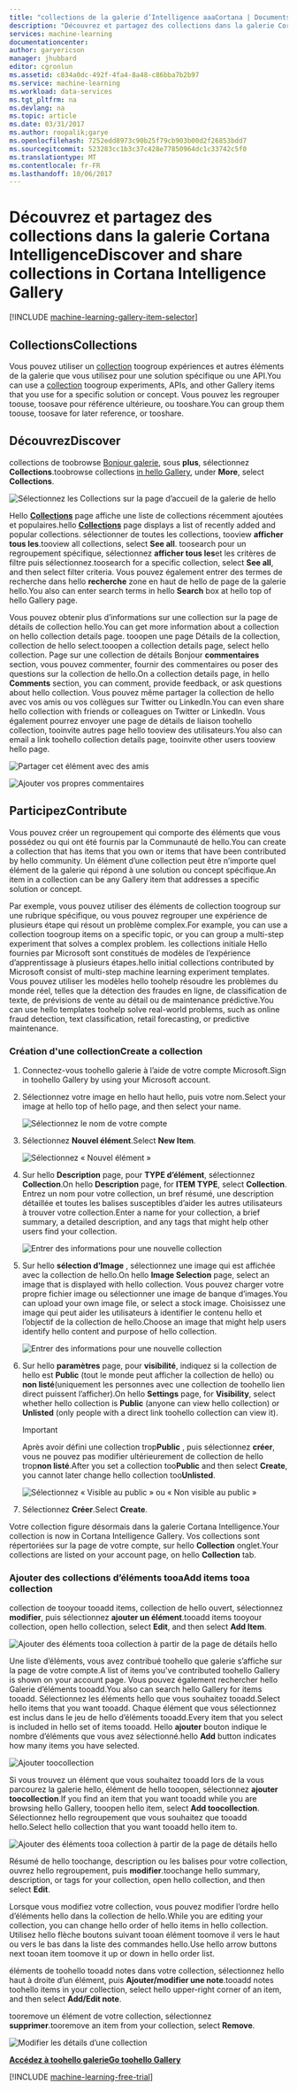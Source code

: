 ```yaml
---
title: "collections de la galerie d’Intelligence aaaCortana | Documents Microsoft"
description: "Découvrez et partagez des collections dans la galerie Cortana Intelligence."
services: machine-learning
documentationcenter: 
author: garyericson
manager: jhubbard
editor: cgronlun
ms.assetid: c834a0dc-492f-4fa4-8a48-c86bba7b2b97
ms.service: machine-learning
ms.workload: data-services
ms.tgt_pltfrm: na
ms.devlang: na
ms.topic: article
ms.date: 03/31/2017
ms.author: roopalik;garye
ms.openlocfilehash: 7252edd8973c90b25f79cb903b00d2f26853bdd7
ms.sourcegitcommit: 523283cc1b3c37c428e77850964dc1c33742c5f0
ms.translationtype: MT
ms.contentlocale: fr-FR
ms.lasthandoff: 10/06/2017
---
```

# <a name="discover-and-share-collections-in-cortana-intelligence-gallery"></a><span data-ttu-id="323be-103">Découvrez et partagez des collections dans la galerie Cortana Intelligence</span><span class="sxs-lookup"><span data-stu-id="323be-103">Discover and share collections in Cortana Intelligence Gallery</span></span>
[!INCLUDE [machine-learning-gallery-item-selector](../../includes/machine-learning-gallery-item-selector.md)]

## <a name="collections"></a><span data-ttu-id="323be-104">Collections</span><span class="sxs-lookup"><span data-stu-id="323be-104">Collections</span></span>
<span data-ttu-id="323be-105">Vous pouvez utiliser un [collection](https://gallery.cortanaintelligence.com/collections) toogroup expériences et autres éléments de la galerie que vous utilisez pour une solution spécifique ou une API.</span><span class="sxs-lookup"><span data-stu-id="323be-105">You can use a [collection](https://gallery.cortanaintelligence.com/collections) toogroup experiments, APIs, and other Gallery items that you use for a specific solution or concept.</span></span> <span data-ttu-id="323be-106">Vous pouvez les regrouper toouse, toosave pour référence ultérieure, ou tooshare.</span><span class="sxs-lookup"><span data-stu-id="323be-106">You can group them toouse, toosave for later reference, or tooshare.</span></span>

## <a name="discover"></a><span data-ttu-id="323be-107">Découvrez</span><span class="sxs-lookup"><span data-stu-id="323be-107">Discover</span></span>
<span data-ttu-id="323be-108">collections de toobrowse [Bonjour galerie](http://gallery.cortanaintelligence.com), sous **plus**, sélectionnez **Collections**.</span><span class="sxs-lookup"><span data-stu-id="323be-108">toobrowse collections [in hello Gallery](http://gallery.cortanaintelligence.com), under **More**, select **Collections**.</span></span>

![Sélectionnez les Collections sur la page d’accueil de la galerie de hello](media/machine-learning-gallery-collections/select-collections-in-gallery.png)

<span data-ttu-id="323be-110">Hello  **[Collections](https://gallery.cortanaintelligence.com/collections)**  page affiche une liste de collections récemment ajoutées et populaires.</span><span class="sxs-lookup"><span data-stu-id="323be-110">hello **[Collections](https://gallery.cortanaintelligence.com/collections)** page displays a list of recently added and popular collections.</span></span> <span data-ttu-id="323be-111">sélectionner de toutes les collections, tooview **afficher tous les**.</span><span class="sxs-lookup"><span data-stu-id="323be-111">tooview all collections, select **See all**.</span></span> <span data-ttu-id="323be-112">toosearch pour un regroupement spécifique, sélectionnez **afficher tous les**et les critères de filtre puis sélectionnez.</span><span class="sxs-lookup"><span data-stu-id="323be-112">toosearch for a specific collection, select **See all**, and then select filter criteria.</span></span> <span data-ttu-id="323be-113">Vous pouvez également entrer des termes de recherche dans hello **recherche** zone en haut de hello de page de la galerie hello.</span><span class="sxs-lookup"><span data-stu-id="323be-113">You also can enter search terms in hello **Search** box at hello top of hello Gallery page.</span></span>

<span data-ttu-id="323be-114">Vous pouvez obtenir plus d’informations sur une collection sur la page de détails de collection hello.</span><span class="sxs-lookup"><span data-stu-id="323be-114">You can get more information about a collection on hello collection details page.</span></span> <span data-ttu-id="323be-115">tooopen une page Détails de la collection, collection de hello select.</span><span class="sxs-lookup"><span data-stu-id="323be-115">tooopen a collection details page, select hello collection.</span></span> <span data-ttu-id="323be-116">Page sur une collection de détails Bonjour **commentaires** section, vous pouvez commenter, fournir des commentaires ou poser des questions sur la collection de hello.</span><span class="sxs-lookup"><span data-stu-id="323be-116">On a collection details page, in hello **Comments** section, you can comment, provide feedback, or ask questions about hello collection.</span></span> <span data-ttu-id="323be-117">Vous pouvez même partager la collection de hello avec vos amis ou vos collègues sur Twitter ou LinkedIn.</span><span class="sxs-lookup"><span data-stu-id="323be-117">You can even share hello collection with friends or colleagues on Twitter or LinkedIn.</span></span> <span data-ttu-id="323be-118">Vous également pourrez envoyer une page de détails de liaison toohello collection, tooinvite autres page hello tooview des utilisateurs.</span><span class="sxs-lookup"><span data-stu-id="323be-118">You also can email a link toohello collection details page, tooinvite other users tooview hello page.</span></span>

![Partager cet élément avec des amis](media/machine-learning-gallery-how-to-use-contribute-publish/share-links.png)

![Ajouter vos propres commentaires](media/machine-learning-gallery-how-to-use-contribute-publish/comments.png)

## <a name="contribute"></a><span data-ttu-id="323be-121">Participez</span><span class="sxs-lookup"><span data-stu-id="323be-121">Contribute</span></span>
<span data-ttu-id="323be-122">Vous pouvez créer un regroupement qui comporte des éléments que vous possédez ou qui ont été fournis par la Communauté de hello.</span><span class="sxs-lookup"><span data-stu-id="323be-122">You can create a collection that has items that you own or items that have been contributed by hello community.</span></span> <span data-ttu-id="323be-123">Un élément d’une collection peut être n’importe quel élément de la galerie qui répond à une solution ou concept spécifique.</span><span class="sxs-lookup"><span data-stu-id="323be-123">An item in a collection can be any Gallery item that addresses a specific solution or concept.</span></span>

<span data-ttu-id="323be-124">Par exemple, vous pouvez utiliser des éléments de collection toogroup sur une rubrique spécifique, ou vous pouvez regrouper une expérience de plusieurs étape qui résout un problème complex.</span><span class="sxs-lookup"><span data-stu-id="323be-124">For example, you can use a collection toogroup items on a specific topic, or you can group a multi-step experiment that solves a complex problem.</span></span> <span data-ttu-id="323be-125">les collections initiale Hello fournies par Microsoft sont constitués de modèles de l’expérience d’apprentissage à plusieurs étapes.</span><span class="sxs-lookup"><span data-stu-id="323be-125">hello initial collections contributed by Microsoft consist of multi-step machine learning experiment templates.</span></span> <span data-ttu-id="323be-126">Vous pouvez utiliser les modèles hello toohelp résoudre les problèmes du monde réel, telles que la détection des fraudes en ligne, de classification de texte, de prévisions de vente au détail ou de maintenance prédictive.</span><span class="sxs-lookup"><span data-stu-id="323be-126">You can use hello templates toohelp solve real-world problems, such as online fraud detection, text classification, retail forecasting, or predictive maintenance.</span></span>

### <a name="create-a-collection"></a><span data-ttu-id="323be-127">Création d'une collection</span><span class="sxs-lookup"><span data-stu-id="323be-127">Create a collection</span></span>

1. <span data-ttu-id="323be-128">Connectez-vous toohello galerie à l’aide de votre compte Microsoft.</span><span class="sxs-lookup"><span data-stu-id="323be-128">Sign in toohello Gallery by using your Microsoft account.</span></span>

2.  <span data-ttu-id="323be-129">Sélectionnez votre image en hello haut hello, puis votre nom.</span><span class="sxs-lookup"><span data-stu-id="323be-129">Select your image at hello top of hello page, and then select your name.</span></span>
  
    ![Sélectionnez le nom de votre compte](media/machine-learning-gallery-collections/click-account-name.png)

3. <span data-ttu-id="323be-131">Sélectionnez **Nouvel élément**.</span><span class="sxs-lookup"><span data-stu-id="323be-131">Select **New Item**.</span></span>
   
    ![Sélectionnez « Nouvel élément »](media/machine-learning-gallery-collections/click-new-item.png)
4. <span data-ttu-id="323be-133">Sur hello **Description** page, pour **TYPE d’élément**, sélectionnez **Collection**.</span><span class="sxs-lookup"><span data-stu-id="323be-133">On hello **Description** page, for **ITEM TYPE**, select **Collection**.</span></span> <span data-ttu-id="323be-134">Entrez un nom pour votre collection, un bref résumé, une description détaillée et toutes les balises susceptibles d’aider les autres utilisateurs à trouver votre collection.</span><span class="sxs-lookup"><span data-stu-id="323be-134">Enter a name for your collection, a brief summary, a detailed description, and any tags that might help other users find your collection.</span></span>
   
    ![Entrer des informations pour une nouvelle collection](media/machine-learning-gallery-collections/create-collection-page-1.png)
5. <span data-ttu-id="323be-136">Sur hello **sélection d’Image** , sélectionnez une image qui est affichée avec la collection de hello.</span><span class="sxs-lookup"><span data-stu-id="323be-136">On hello **Image Selection** page, select an image that is displayed with hello collection.</span></span> <span data-ttu-id="323be-137">Vous pouvez charger votre propre fichier image ou sélectionner une image de banque d’images.</span><span class="sxs-lookup"><span data-stu-id="323be-137">You can upload your own image file, or select a stock image.</span></span> <span data-ttu-id="323be-138">Choisissez une image qui peut aider les utilisateurs à identifier le contenu hello et l’objectif de la collection de hello.</span><span class="sxs-lookup"><span data-stu-id="323be-138">Choose an image that might help users identify hello content and purpose of hello collection.</span></span>
   
    ![Entrer des informations pour une nouvelle collection](media/machine-learning-gallery-collections/create-collection-page-2.png)
6. <span data-ttu-id="323be-140">Sur hello **paramètres** page, pour **visibilité**, indiquez si la collection de hello est **Public** (tout le monde peut afficher la collection de hello) ou **non listé**(uniquement les personnes avec une collection de toohello lien direct puissent l’afficher).</span><span class="sxs-lookup"><span data-stu-id="323be-140">On hello **Settings** page, for **Visibility**, select whether hello collection is **Public** (anyone can view hello collection) or **Unlisted** (only people with a direct link toohello collection can view it).</span></span>
   
   > [!IMPORTANT]
   > <span data-ttu-id="323be-141">Après avoir défini une collection trop**Public** , puis sélectionnez **créer**, vous ne pouvez pas modifier ultérieurement de collection de hello trop**non listé**.</span><span class="sxs-lookup"><span data-stu-id="323be-141">After you set a collection too**Public** and then select **Create**, you cannot later change hello collection too**Unlisted**.</span></span>
   > 
   > 
   
    ![Sélectionnez « Visible au public » ou « Non visible au public »](media/machine-learning-gallery-collections/create-collection-page-3.png)
7. <span data-ttu-id="323be-143">Sélectionnez **Créer**.</span><span class="sxs-lookup"><span data-stu-id="323be-143">Select **Create**.</span></span>

<span data-ttu-id="323be-144">Votre collection figure désormais dans la galerie Cortana Intelligence.</span><span class="sxs-lookup"><span data-stu-id="323be-144">Your collection is now in Cortana Intelligence Gallery.</span></span> <span data-ttu-id="323be-145">Vos collections sont répertoriées sur la page de votre compte, sur hello **Collection** onglet.</span><span class="sxs-lookup"><span data-stu-id="323be-145">Your collections are listed on your account page, on hello **Collection** tab.</span></span>

### <a name="add-items-tooa-collection"></a><span data-ttu-id="323be-146">Ajouter des collections d’éléments tooa</span><span class="sxs-lookup"><span data-stu-id="323be-146">Add items tooa collection</span></span>
<span data-ttu-id="323be-147">collection de tooyour tooadd items, collection de hello ouvert, sélectionnez **modifier**, puis sélectionnez **ajouter un élément**.</span><span class="sxs-lookup"><span data-stu-id="323be-147">tooadd items tooyour collection, open hello collection, select **Edit**, and then select **Add Item**.</span></span>

![Ajouter des éléments tooa collection à partir de la page de détails hello](media/machine-learning-gallery-collections/add-to-collection-from-details-page.png)

<span data-ttu-id="323be-149">Une liste d’éléments, vous avez contribué toohello que galerie s’affiche sur la page de votre compte.</span><span class="sxs-lookup"><span data-stu-id="323be-149">A list of items you've contributed toohello Gallery is shown on your account page.</span></span> <span data-ttu-id="323be-150">Vous pouvez également rechercher hello Galerie d’éléments tooadd.</span><span class="sxs-lookup"><span data-stu-id="323be-150">You also can search hello Gallery for items tooadd.</span></span> <span data-ttu-id="323be-151">Sélectionnez les éléments hello que vous souhaitez tooadd.</span><span class="sxs-lookup"><span data-stu-id="323be-151">Select hello items that you want tooadd.</span></span> <span data-ttu-id="323be-152">Chaque élément que vous sélectionnez est inclus dans le jeu de hello d’éléments tooadd.</span><span class="sxs-lookup"><span data-stu-id="323be-152">Every item that you select is included in hello set of items tooadd.</span></span> <span data-ttu-id="323be-153">Hello **ajouter** bouton indique le nombre d’éléments que vous avez sélectionné.</span><span class="sxs-lookup"><span data-stu-id="323be-153">hello **Add** button indicates how many items you have selected.</span></span>

![Ajouter toocollection](media/machine-learning-gallery-collections/add-to-collection.png)

<span data-ttu-id="323be-155">Si vous trouvez un élément que vous souhaitez tooadd lors de la vous parcourez la galerie hello, élément de hello tooopen, sélectionnez **ajouter toocollection**.</span><span class="sxs-lookup"><span data-stu-id="323be-155">If you find an item that you want tooadd while you are browsing hello Gallery, tooopen hello item, select **Add toocollection**.</span></span> <span data-ttu-id="323be-156">Sélectionnez hello regroupement que vous souhaitez que tooadd hello.</span><span class="sxs-lookup"><span data-stu-id="323be-156">Select hello collection that you want tooadd hello item to.</span></span>

![Ajouter des éléments tooa collection à partir de la page de détails hello](media/machine-learning-gallery-collections/add-to-collection-from-item-details.png)

<span data-ttu-id="323be-158">Résumé de hello toochange, description ou les balises pour votre collection, ouvrez hello regroupement, puis **modifier**.</span><span class="sxs-lookup"><span data-stu-id="323be-158">toochange hello summary, description, or tags for your collection, open hello collection, and then select **Edit**.</span></span> 

<span data-ttu-id="323be-159">Lorsque vous modifiez votre collection, vous pouvez modifier l’ordre hello d’éléments hello dans la collection de hello.</span><span class="sxs-lookup"><span data-stu-id="323be-159">While you are editing your collection, you can change hello order of hello items in hello collection.</span></span> <span data-ttu-id="323be-160">Utilisez hello flèche boutons suivant tooan élément toomove il vers le haut ou vers le bas dans la liste des commandes hello.</span><span class="sxs-lookup"><span data-stu-id="323be-160">Use hello arrow buttons next tooan item toomove it up or down in hello order list.</span></span> 

<span data-ttu-id="323be-161">éléments de toohello tooadd notes dans votre collection, sélectionnez hello haut à droite d’un élément, puis **Ajouter/modifier une note**.</span><span class="sxs-lookup"><span data-stu-id="323be-161">tooadd notes toohello items in your collection, select hello upper-right corner of an item, and then select **Add/Edit note**.</span></span> 

<span data-ttu-id="323be-162">tooremove un élément de votre collection, sélectionnez **supprimer**.</span><span class="sxs-lookup"><span data-stu-id="323be-162">tooremove an item from your collection, select **Remove**.</span></span>

![Modifier les détails d’une collection](media/machine-learning-gallery-collections/change-collection-details.png)

<span data-ttu-id="323be-164">**[Accédez à toohello galerie](http://gallery.cortanaintelligence.com)**</span><span class="sxs-lookup"><span data-stu-id="323be-164">**[Go toohello Gallery](http://gallery.cortanaintelligence.com)**</span></span>

[!INCLUDE [machine-learning-free-trial](../../includes/machine-learning-free-trial.md)]
